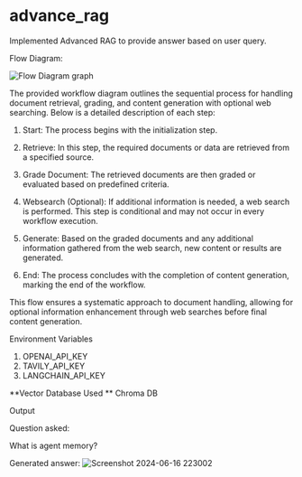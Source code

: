 # advance_rag

Implemented Advanced RAG to provide answer based on user query.

Flow Diagram:

![Flow Diagram graph](https://github.com/gokulsabari22/advance_rag/assets/57941940/e022d475-420d-4447-8a1d-9f5ad071b6bc)


The provided workflow diagram outlines the sequential process for handling document retrieval, grading, and content generation with optional web searching. Below is a detailed description of each step:

1) Start: The process begins with the initialization step.

2) Retrieve: In this step, the required documents or data are retrieved from a specified source.

3) Grade Document: The retrieved documents are then graded or evaluated based on predefined criteria.

4) Websearch (Optional): If additional information is needed, a web search is performed. This step is conditional and may not occur in every workflow execution.

5) Generate: Based on the graded documents and any additional information gathered from the web search, new content or results are generated.

6) End: The process concludes with the completion of content generation, marking the end of the workflow.

This flow ensures a systematic approach to document handling, allowing for optional information enhancement through web searches before final content generation.


Environment Variables

1) OPENAI_API_KEY
2) TAVILY_API_KEY
3) LANGCHAIN_API_KEY

**Vector Database Used
**
Chroma DB

Output

Question asked:

What is agent memory?

Generated answer:
![Screenshot 2024-06-16 223002](https://github.com/gokulsabari22/advance_rag/assets/57941940/ef830e6b-0382-4150-b72a-19929e434107)
